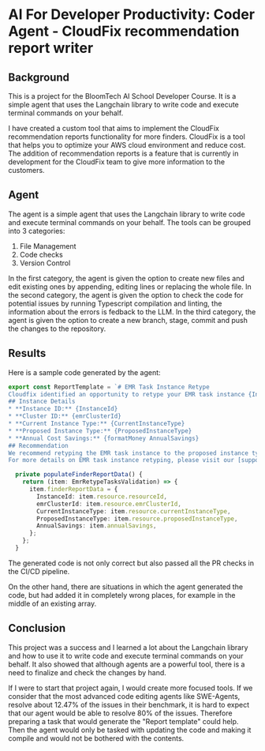 # AI For Developer Productivity: Coder Agent - CloudFix recommendation report writer

## Background

This is a project for the BloomTech AI School Developer Course. It is a simple agent that uses the Langchain library to write code and execute terminal commands on your behalf.

I have created a custom tool that aims to implement the CloudFix recommendation reports functionality for more finders. CloudFix is a tool that helps you to optimize your AWS cloud environment and reduce cost. The addition of recommendation reports is a feature that is currently in development for the CloudFix team to give more information to the customers.

## Agent

The agent is a simple agent that uses the Langchain library to write code and execute terminal commands on your behalf.
The tools can be grouped into 3 categories:

1. File Management
2. Code checks
3. Version Control

In the first category, the agent is given the option to create new files and edit existing ones by appending, editing lines or replacing the whole file.
In the second category, the agent is given the option to check the code for potential issues by running Typescript compilation and linting, the information about the errors is fedback to the LLM.
In the third category, the agent is given the option to create a new branch, stage, commit and push the changes to the repository.

## Results

Here is a sample code generated by the agent:

```ts
export const ReportTemplate = `# EMR Task Instance Retype
Cloudfix identified an opportunity to retype your EMR task instance {InstanceId} in cluster {emrClusterId} to a more cost-effective instance type. This could result in significant cost savings while maintaining performance.
## Instance Details
* **Instance ID:** {InstanceId}
* **Cluster ID:** {emrClusterId}
* **Current Instance Type:** {CurrentInstanceType}
* **Proposed Instance Type:** {ProposedInstanceType}
* **Annual Cost Savings:** {formatMoney AnnualSavings}
## Recommendation
We recommend retyping the EMR task instance to the proposed instance type to realize these savings.
For more details on EMR task instance retyping, please visit our [support article](https://support.cloudfix.com/hc/en-us/articles/EMR-Task-Instance-Retyping)`;
```

```ts
  private populateFinderReportData() {
    return (item: EmrRetypeTasksValidation) => {
      item.finderReportData = {
        InstanceId: item.resource.resourceId,
        emrClusterId: item.resource.emrClusterId,
        CurrentInstanceType: item.resource.currentInstanceType,
        ProposedInstanceType: item.resource.proposedInstanceType,
        AnnualSavings: item.annualSavings,
      };
    };
  }
```

The generated code is not only correct but also passed all the PR checks in the CI/CD pipeline.

On the other hand, there are situations in which the agent generated the code, but had added it in completely wrong places, for example in the middle of an existing array.

## Conclusion

This project was a success and I learned a lot about the Langchain library and how to use it to write code and execute terminal commands on your behalf.
It also showed that although agents are a powerful tool, there is a need to finalize and check the changes by hand.

If I were to start that project again, I would create more focused tools. If we consider that the most advanced code editing agents like SWE-Agents, resolve about 12.47% of the issues in their benchmark, it is hard to expect that our agent would be able to resolve 80% of the issues. Therefore preparing a task that would generate the "Report template" could help. Then the agent would only be tasked with updating the code and making it compile and would not be bothered with the contents.
